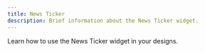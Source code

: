 ```yaml
---
title: News Ticker
description: Brief information about the News Ticker widget.
---
```


Learn how to use the News Ticker widget in your designs.

